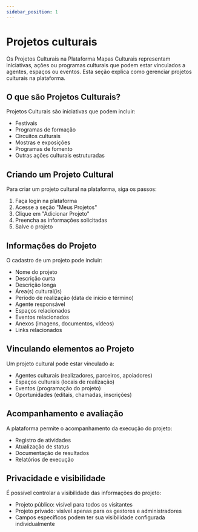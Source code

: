 ```yaml
---
sidebar_position: 1
---
```


# Projetos culturais

Os Projetos Culturais na Plataforma Mapas Culturais representam iniciativas, ações ou programas culturais que podem estar vinculados a agentes, espaços ou eventos. Esta seção explica como gerenciar projetos culturais na plataforma.

## O que são Projetos Culturais?

Projetos Culturais são iniciativas que podem incluir:

- Festivais
- Programas de formação
- Circuitos culturais
- Mostras e exposições
- Programas de fomento
- Outras ações culturais estruturadas

## Criando um Projeto Cultural

Para criar um projeto cultural na plataforma, siga os passos:

1. Faça login na plataforma
2. Acesse a seção "Meus Projetos"
3. Clique em "Adicionar Projeto"
4. Preencha as informações solicitadas
5. Salve o projeto

## Informações do Projeto

O cadastro de um projeto pode incluir:

- Nome do projeto
- Descrição curta
- Descrição longa
- Área(s) cultural(is)
- Período de realização (data de início e término)
- Agente responsável
- Espaços relacionados
- Eventos relacionados
- Anexos (imagens, documentos, vídeos)
- Links relacionados

## Vinculando elementos ao Projeto

Um projeto cultural pode estar vinculado a:

- Agentes culturais (realizadores, parceiros, apoiadores)
- Espaços culturais (locais de realização)
- Eventos (programação do projeto)
- Oportunidades (editais, chamadas, inscrições)

## Acompanhamento e avaliação

A plataforma permite o acompanhamento da execução do projeto:

- Registro de atividades
- Atualização de status
- Documentação de resultados
- Relatórios de execução

## Privacidade e visibilidade

É possível controlar a visibilidade das informações do projeto:

- Projeto público: visível para todos os visitantes
- Projeto privado: visível apenas para os gestores e administradores
- Campos específicos podem ter sua visibilidade configurada individualmente
